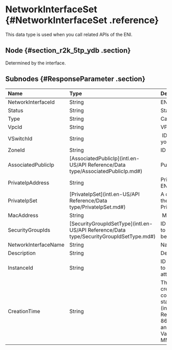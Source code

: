 # NetworkInterfaceSet {#NetworkInterfaceSet .reference}

This data type is used when you call related APIs of the ENI.

## Node {#section_r2k_5tp_ydb .section}

Determined by the interface.

## Subnodes {#ResponseParameter .section}

|Name |Type |Description |
|:----|:----|:-----------|
|NetworkInterfaceId|String|ENI ID.|
|Status|String |Status of an ENI.|
|Type|String |Category of an ENI.|
|VpcId|String |VPC ID.|
|VSwitchId|String | ID of the VSwitch that you specify in the VPC.|
|ZoneId|String |ID of the zone.|
|AssociatedPublicIp|[AssociatedPublicIp](intl.en-US/API Reference/Data type/AssociatedPublicIp.md#)|Public IP of an ENI..|
|PrivateIpAddress|String |Primary private IP of an ENI.|
|PrivateIpSet|[PrivateIpSet](intl.en-US/API Reference/Data type/PrivateIpSet.md#)|A data set made up of the information of PrivateIp.|
|MacAddress|String | MAC address of an ENI.|
|SecurityGroupIds|[SecurityGroupIdSetType](intl.en-US/API Reference/Data type/SecurityGroupIdSetType.md#)|ID of the security group to which that an ENI belongs.|
|NetworkInterfaceName|String |Name of an ENI.|
|Description |String |Description of an ENI.|
|InstanceId |String |ID of the ECS instance to which an ENI is attached.|
|CreationTime |String |The time when you create an ENI. It must comply with the standard of [ISO8601](intl.en-US/API Reference/Appendix/ISO 8601 time format.md#), and UTC time is a must. Valid format: YYYY-MM-DDThh:mmZ|

